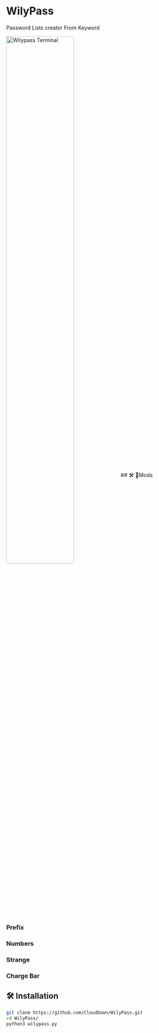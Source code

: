 # WilyPass
 Password Lists creator From Keyword

<img align="center" width="60%" alt="Wilypass Terminal" src="https://i.imgur.com/RnzQ2PI.png"/>
## 🛠️ 🍕Mods

### Prefix
### Numbers 
### Strange
### Charge Bar

## 🛠️ Installation

```bash
git clone https://github.com/CloudDown/WilyPass.git
cd WilyPass/
python3 wilypass.py
```
